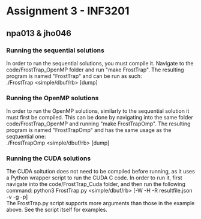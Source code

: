 # Assignment 3 - INF3201
## npa013 & jho046
### Running the sequential solutions
In order to run the sequential solutions, you must compile it. Navigate to the code/FrostTrap_OpenMP folder and run "make FrostTrap". The resulting program is named "FrostTrap" and can be run as such:   
./FrostTrap <simple/dbuf/rb> [dump]

### Running the OpenMP solutions
In order to run the OpenMP solutions, similarly to the sequential solution it must first be compiled. This can be done by navigating into the same folder code/FrostTrap_OpenMP and running "make FrostTrapOmp". The resulting program is named "FrostTrapOmp" and has the same usage as the seqtuential one:  
./FrostTrapOmp <simple/dbuf/rb> [dump]

### Running the CUDA solutions
The CUDA soltution does not need to be compiled before running, as it uses a Python wrapper script to run the CUDA C code. In order to run it, first navigate into the code/FrostTrap_Cuda folder, and then run the following command:
python3 FrostTrap.py <simple/dbuf/rb> [-W <width> -H <height> -R resultfile.json -v -g -p]  
The FrostTrap.py script supports more arguments than those in the example above. See the script itself for examples. 
